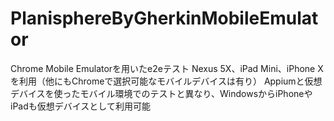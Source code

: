 # PlanisphereByGherkinMobileEmulator
Chrome Mobile Emulatorを用いたe2eテスト
Nexus 5X、iPad Mini、iPhone Xを利用（他にもChromeで選択可能なモバイルデバイスは有り）
Appiumと仮想デバイスを使ったモバイル環境でのテストと異なり、WindowsからiPhoneやiPadも仮想デバイスとして利用可能
